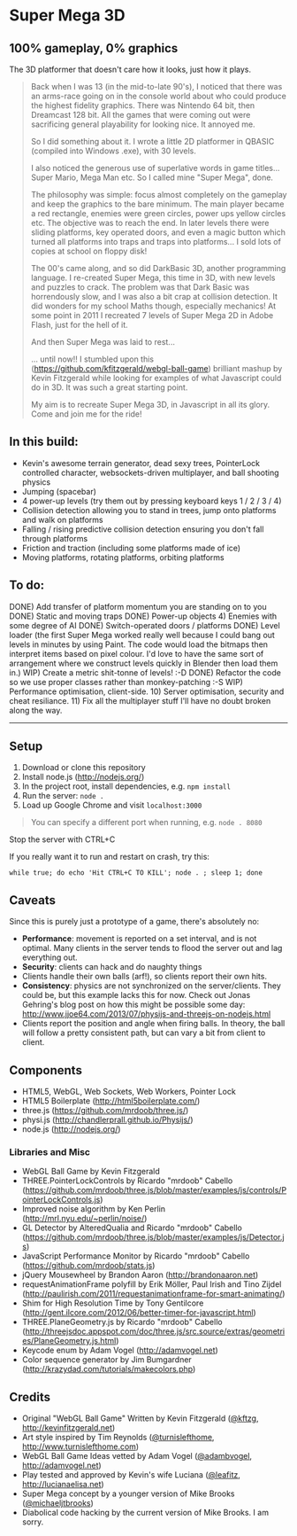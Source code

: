 # Super Mega 3D

## 100% gameplay, 0% graphics

The 3D platformer that doesn't care how it looks, just how it plays.


> Back when I was 13 (in the mid-to-late 90's), I noticed that there was an arms-race going on in the console world
> about who could produce the highest fidelity graphics. There was Nintendo 64 bit, then Dreamcast 128 bit. 
> All the games that were coming out were sacrificing general playability for looking nice. It annoyed me.
>
> So I did something about it. I wrote a little 2D platformer in QBASIC (compiled into Windows .exe), with 30 levels. 
> 
> I also noticed the generous use of superlative words in game titles... Super Mario, Mega Man etc.
> So I called mine "Super Mega", done.
>
> The philosophy was simple: focus almost completely on the gameplay and keep the graphics to the bare minimum. The
> main player became a red rectangle, enemies were green circles, power ups yellow circles etc. The objective was to reach
> the end. In later levels there were sliding platforms, key operated doors, and even a magic button which turned
> all platforms into traps and traps into platforms... I sold lots of copies at school on floppy disk!
>
> The 00's came along, and so did DarkBasic 3D, another programming language. I re-created Super Mega, this time in 3D, 
> with new levels and puzzles to crack. The problem was that Dark Basic was horrendously slow, and I was also a bit crap
> at collision detection. It did wonders for my school Maths though, especially mechanics!
> At some point in 2011 I recreated 7 levels of Super Mega 2D in Adobe Flash, just for the hell of it.
>
> And then Super Mega was laid to rest...
>
> ... until now!!
> I stumbled upon this (https://github.com/kfitzgerald/webgl-ball-game) brilliant mashup by Kevin Fitzgerald while looking
> for examples of what Javascript could do in 3D. It was such a great starting point.
>
> My aim is to recreate Super Mega 3D, in Javascript in all its glory. Come and join me for the ride!

## In this build:
* Kevin's awesome terrain generator, dead sexy trees, PointerLock controlled character, websockets-driven multiplayer, and ball shooting physics
* Jumping (spacebar)
* 4 power-up levels (try them out by pressing keyboard keys 1 / 2 / 3 / 4)
* Collision detection allowing you to stand in trees, jump onto platforms and walk on platforms
* Falling / rising predictive collision detection ensuring you don't fall through platforms
* Friction and traction (including some platforms made of ice)
* Moving platforms, rotating platforms, orbiting platforms

## To do:
DONE) Add transfer of platform momentum you are standing on to you
DONE) Static and moving traps
DONE) Power-up objects
4) Enemies with some degree of AI
DONE) Switch-operated doors / platforms
DONE) Level loader (the first Super Mega worked really well because I could bang out levels in minutes by using Paint. The 
code would load the bitmaps then interpret items based on pixel colour. I'd love to have the same sort of arrangement
where  we construct levels quickly in Blender then load them in.)
WIP) Create a metric shit-tonne of levels! :-D
DONE) Refactor the code so we use proper classes rather than monkey-patching :-S
WIP) Performance optimisation, client-side.
10) Server optimisation, security and cheat resiliance.
11) Fix all the multiplayer stuff I'll have no doubt broken along the way.


------


## Setup

1. Download or clone this repository
2. Install node.js (http://nodejs.org/) 
3. In the project root, install dependencies, e.g. `npm install`
4. Run the server: `node .`
5. Load up Google Chrome and visit `localhost:3000`

> You can specify a different port when running, e.g. `node . 8080`

Stop the server with CTRL+C

If you really want it to run and restart on crash, try this:

`while true; do echo 'Hit CTRL+C TO KILL'; node . ; sleep 1; done`

## Caveats

Since this is purely just a prototype of a game, there's absolutely no:

* **Performance**: movement is reported on a set interval, and is not optimal. Many clients in the server tends to flood the server out and lag everything out.
* **Security**: clients can hack and do naughty things
* Clients handle their own balls (arf!), so clients report their own hits. 
* **Consistency**: physics are not synchronized on the server/clients. They could be, but this example lacks this for now. Check out Jonas Gehring's blog post on how this might be possible some day: http://www.jjoe64.com/2013/07/physijs-and-threejs-on-nodejs.html
* Clients report the position and angle when firing balls. In theory, the ball will follow a pretty consistent path, but can vary a bit from client to client.

## Components
* HTML5, WebGL, Web Sockets, Web Workers, Pointer Lock
* HTML5 Boilerplate (http://html5boilerplate.com/)
* three.js (https://github.com/mrdoob/three.js/)
* physi.js (http://chandlerprall.github.io/Physijs/)
* node.js (http://nodejs.org/)

### Libraries and Misc
* WebGL Ball Game by Kevin Fitzgerald
* THREE.PointerLockControls by Ricardo "mrdoob" Cabello (https://github.com/mrdoob/three.js/blob/master/examples/js/controls/PointerLockControls.js)
* Improved noise algorithm by Ken Perlin (http://mrl.nyu.edu/~perlin/noise/)
* GL Detector by AlteredQualia and Ricardo "mrdoob" Cabello (https://github.com/mrdoob/three.js/blob/master/examples/js/Detector.js)
* JavaScript Performance Monitor by Ricardo "mrdoob" Cabello (https://github.com/mrdoob/stats.js)
* jQuery Mousewheel by Brandon Aaron (http://brandonaaron.net)
* requestAnimationFrame polyfill by Erik Möller, Paul Irish and Tino Zijdel (http://paulirish.com/2011/requestanimationframe-for-smart-animating/)
* Shim for High Resolution Time by Tony Gentilcore (http://gent.ilcore.com/2012/06/better-timer-for-javascript.html)
* THREE.PlaneGeometry.js by Ricardo "mrdoob" Cabello (http://threejsdoc.appspot.com/doc/three.js/src.source/extras/geometries/PlaneGeometry.js.html)
* Keycode enum by Adam Vogel (http://adamvogel.net)
* Color sequence generator by Jim Bumgardner (http://krazydad.com/tutorials/makecolors.php)

## Credits
* Original "WebGL Ball Game" Written by Kevin Fitzgerald ([@kftzg](https://twitter.com/kftzg), http://kevinfitzgerald.net)
* Art style inspired by Tim Reynolds ([@turnislefthome](https://twitter.com/turnislefthome), http://www.turnislefthome.com)
* WebGL Ball Game Ideas vetted by Adam Vogel ([@adambvogel](https://twitter.com/adambvogel), http://adamvogel.net)
* Play tested and approved by Kevin's wife Luciana ([@leafitz](https://twitter.com/leafitz), http://lucianaelisa.net)
* Super Mega concept by a younger version of Mike Brooks ([@michaeljtbrooks](https://twitter.com/michaeljtbrooks))
* Diabolical code hacking by the current version of Mike Brooks. I am sorry.

